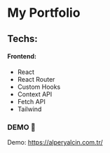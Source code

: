 # My Portfolio

## Techs:

#### Frontend:

- React
- React Router
- Custom Hooks
- Context API
- Fetch API
- Tailwind

### DEMO 🔴

Demo: https://alperyalcin.com.tr/